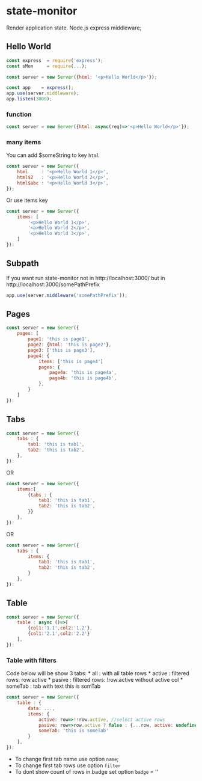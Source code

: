 # state-monitor
Render application state. Node.js express middleware;

## Hello World
```js
const express  = require('express');
const sMon     = require(...);

const server = new Server({html: '<p>Hello World</p>'});

const app    = express(); 
app.use(server.middleware);
app.listen(3000);
```

### function
```js
const server = new Server({html: async(req)=>'<p>Hello World</p>'});
```

### many items
You can add $someString to key `html`
```js
const server = new Server({
	html     : '<p>Hello World 1</p>',
	html$2   : '<p>Hello World 2</p>',
	html$abc : '<p>Hello World 3</p>',
});
```

Or use items key
```js
const server = new Server({
	items: [
		'<p>Hello World 1</p>',
		'<p>Hello World 2</p>',
		'<p>Hello World 3</p>',		
	]
}):
```


## Subpath
If you want run state-monitor not in http://localhost:3000/ but in http://localhost:3000/somePathPrefix 

```js
app.use(server.middleware('somePathPrefix'));
```

## Pages
```js
const server = new Server({
	pages: [
		page1: 'this is page1',
		page2: {html: 'this is page2'},
		page3: ['this is page3'],
		page4: {
			items: ['this is page4']
			pages: {
				page4a: 'this is page4a',
				page4b: 'this is page4b',
			},
		}
	]
}):
```
## Tabs
```js
const server = new Server({
	tabs : {
		tab1: 'this is tab1',
		tab2: 'this is tab2',		
	},
}):
```
OR

```js
const server = new Server({
	items:[
		{tabs : {
			tab1: 'this is tab1',
			tab2: 'this is tab2',		
		}}
	},
}):
```
OR

```js
const server = new Server({
	tabs : {
		items: {
			tab1: 'this is tab1',
			tab2: 'this is tab2',		
		}
	},
}):
```

## Table
```js
const server = new Server({
	table : async ()=>[
		{col1:'1.1',col2:'1.2'},
		{col1:'2.1',col2:'2.2'}
	],
}):
```

### Table with filters
Code below will be show 3 tabs:
	* all     : with all table rows 
	* active  : filtered rows: row.active
	* pasive  : filtered rows: !row.active without active col
	* someTab : tab with text this is somTab
```js
const server = new Server({
	table : {
		data: ..., 
		items: {
			active: row=>!!row.active, //select active rows
			pasive: row=>row.active ? false : {...row, active: undefined}, //hide column active		
			someTab: 'this is someTab'
		}		
	],
}):
```

* To change first tab name use option `name`;
* To change first tab rows use option `filter`
* To dont show count of rows in badge set option `badge` = '' 
